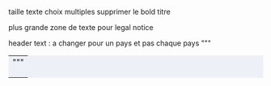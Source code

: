 taille texte choix multiples
supprimer le bold titre

plus grande zone de texte pour legal notice


header text : a changer pour un pays et pas chaque pays
"""<table class="resize" width="100%" border="0" cellspacing="0" cellpadding="0" style="background-color:#EDF1F7;">
	<tr><td style="display:none; font-size:12px;">
		--!header_text!--
		<span style="display:none;max-height:0px;overflow:hidden"> ‌ ‌ ‌ ‌ ‌ ‌ ‌ ‌ ‌ ‌ ‌ ‌ ‌ ‌ ‌<wbr> ‌ ‌ ‌ ‌ ‌ ‌ ‌ ‌ ‌ ‌ ‌ ‌ ‌ ‌ ‌<wbr> ‌ ‌ ‌ ‌ ‌ ‌ ‌ ‌ ‌ ‌ ‌ ‌ ‌ ‌ ‌<wbr> ‌ ‌ ‌ ‌ ‌ ‌ ‌ ‌ ‌ ‌ ‌ ‌ ‌ ‌ ‌<wbr> ‌ ‌ ‌ ‌ ‌ ‌ ‌ ‌ ‌ ‌ ‌ ‌ ‌ ‌ ‌<wbr> ‌ ‌ ‌ ‌ ‌ ‌ ‌ ‌ ‌ ‌ ‌ ‌ ‌ ‌ ‌<wbr> ‌ ‌ ‌ ‌ ‌ ‌ ‌ ‌ ‌ ‌ ‌ ‌ ‌ ‌ ‌<wbr> ‌ ‌ ‌ ‌ ‌ ‌ ‌ ‌ ‌ ‌ ‌ ‌ ‌ ‌ ‌<wbr> ‌ ‌ ‌ ‌ ‌ ‌</span></td></tr>
	<tr>
		<td align="center">"""

